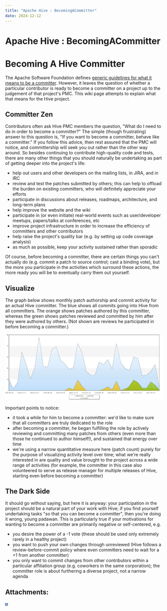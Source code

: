 ```yaml
---
title: "Apache Hive : BecomingACommitter"
date: 2024-12-12
---
```


# Apache Hive : BecomingACommitter

# Becoming A Hive Committer

The Apache Software Foundation defines [generic guidelines for what it means to be a committer](http://www.apache.org/dev/committers.html#committer-responsibilities). However, it leaves the question of whether a particular contributor is ready to become a committer on a project up to the judgement of that project's PMC. This wiki page attempts to explain what that means for the Hive project.

## Committer Zen

Contributors often ask Hive PMC members the question, "What do I need to do in order to become a committer?" The simple (though frustrating) answer to this question is, "If you want to become a committer, behave like a committer." If you follow this advice, then rest assured that the PMC will notice, and committership will seek you out rather than the other way around. So besides continuing to contribute high-quality code and tests, there are many other things that you should naturally be undertaking as part of getting deeper into the project's life:

* help out users and other developers on the mailing lists, in JIRA, and in IRC
* review and test the patches submitted by others; this can help to offload the burden on existing committers, who will definitely appreciate your efforts
* participate in discussions about releases, roadmaps, architecture, and long-term plans
* help improve the website and the wiki
* participate in (or even initiate) real-world events such as user/developer meetups, papers/talks at conferences, etc
* improve project infrastructure in order to increase the efficiency of committers and other contributors
* help raise the project's quality bar (e.g. by setting up code coverage analysis)
* as much as possible, keep your activity sustained rather than sporadic

Of course, before becoming a committer, there are certain things you can't actually do (e.g. commit a patch to source control; cast a binding vote), but the more you participate in the activities which surround these actions, the more ready you will be to eventually carry them out yourself.

## Visualize

The graph below shows monthly patch authorship and commit activity for an actual Hive committer. The blue shows all commits going into Hive from all committers. The orange shows patches authored by this committer, whereas the green shows patches reviewed and committed by him after they were authored by others. (Not shown are reviews he participated in before becoming a committer.)

![](attachments/27823300/28016690.png)

Important points to notice:

* it took a while for him to become a committer: we'd like to make sure that all committers are truly dedicated to the role
* after becoming a committer, he began fulfilling the role by actively reviewing and committing many patches from others (even more than those he continued to author himself!), and sustained that energy over time
* we're using a narrow quantitative measure here (patch count) purely for the purpose of visualizing activity level over time; what we're really interested in are quality and value brought to the project across a wide range of activities (for example, the committer in this case also volunteered to serve as release manager for multiple releases of Hive, starting even before becoming a committer)

## The Dark Side

It should go without saying, but here it is anyway: your participation in the project should be a natural part of your work with Hive; if you find yourself undertaking tasks "so that you can become a committer", then you're doing it wrong, young padawan. This is particularly true if your motivations for wanting to become a committer are primarily negative or self-centered, e.g.

* you desire the power of a -1 vote (these should be used only extremely rarely in a healthy project)
* you want to push your own changes through unreviewed (Hive follows a review-before-commit policy where even committers need to wait for a +1 from another committer)
* you only want to commit changes from other contributors within a particular affiliation group (e.g. coworkers in the same corporation); the committer role is about furthering a diverse project, not a narrow agenda

## Attachments:

![](images/icons/bullet_blue.gif)

 

 

